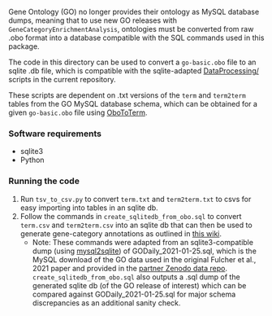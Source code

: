 Gene Ontology (GO) no longer provides their ontology as MySQL database dumps, meaning that to use new GO releases with `GeneCategoryEnrichmentAnalysis`, ontologies must be converted from raw .obo format into a database compatible with the SQL commands used in this package.

The code in this directory can be used to convert a `go-basic.obo` file to an sqlite .db file, which is compatible with the sqlite-adapted [DataProcessing/](https://github.com/alyssadai/GeneCategoryEnrichmentAnalysis/tree/sqlite/DataProcessing) scripts in the current repository.

These scripts are dependent on .txt versions of the `term` and `term2term` tables from the GO MySQL database schema, which can be obtained for a given `go-basic.obo` file using [OboToTerm](https://github.com/sgrote/OboToTerm).

### Software requirements
- sqlite3
- Python

### Running the code
1. Run `tsv_to_csv.py` to convert `term.txt` and `term2term.txt` to csvs for easy importing into tables in an sqlite db.
2. Follow the commands in `create_sqlitedb_from_obo.sql` to convert `term.csv` and `term2term.csv` into an sqlite db that can then be used to generate gene-category annotations as outlined in [this wiki](https://github.com/benfulcher/GeneCategoryEnrichmentAnalysis/wiki/Defining-gene-to-category-annotations).
   * Note: These commands were adapted from an sqlite3-compatible dump (using [mysql2sqlite](https://github.com/dumblob/mysql2sqlite)) of GODaily_2021-01-25.sql, which is the MySQL download of the GO data used in the original Fulcher et al., 2021 paper and provided in the [partner Zenodo data repo](https://zenodo.org/record/4460714). `create_sqlitedb_from_obo.sql` also outputs a .sql dump of the generated sqlite db (of the GO release of interest) which can be compared against GODaily_2021-01-25.sql for major schema discrepancies as an additional sanity check.
